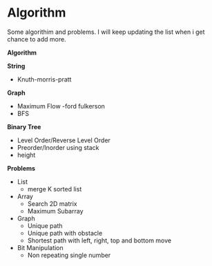 Algorithm
=========

Some algorithim and problems. I will keep updating the list when i get chance to add more. 

**Algorithm**

**String**
- Knuth-morris-pratt

**Graph** 
- Maximum Flow -ford fulkerson
- BFS

**Binary Tree**
- Level Order/Reverse Level Order
- Preorder/Inorder using stack
- height

**Problems**
- List
    - merge K sorted list
- Array
    - Search 2D matrix
    - Maximum Subarray
- Graph
    - Unique path
    - Unique path with obstacle
    - Shortest path with left, right, top and bottom move
- Bit Manipulation
    - Non repeating single number

